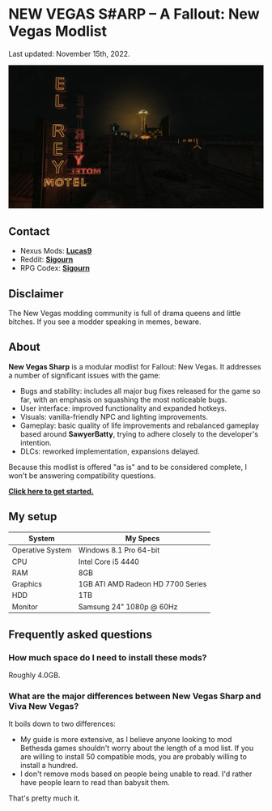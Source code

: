# NEW VEGAS S#ARP – A Fallout: New Vegas Modlist

Last updated: November 15th, 2022.

![Banner](images/readme_banner.jpg)

## Contact

- Nexus Mods: [**Lucas9**](https://www.nexusmods.com/morrowind/users/14600469)
- Reddit: [**Sigourn**](https://www.reddit.com/user/Sigourn)
- RPG Codex: [**Sigourn**](https://rpgcodex.net/forums/index.php?members/sigourn.21476/)

## Disclaimer

The New Vegas modding community is full of drama queens and little bitches. If you see a modder speaking in memes, beware.

## About

**New Vegas Sharp** is a modular modlist for Fallout: New Vegas. It addresses a number of significant issues with the game:

- Bugs and stability: includes all major bug fixes released for the game so far, with an emphasis on squashing the most noticeable bugs.
- User interface: improved functionality and expanded hotkeys.
- Visuals: vanilla-friendly NPC and lighting improvements.
- Gameplay: basic quality of life improvements and rebalanced gameplay based around **SawyerBatty**, trying to adhere closely to the developer's intention.
- DLCs: reworked implementation, expansions delayed.

Because this modlist is offered "as is" and to be considered complete, I won't be answering compatibility questions.

[**Click here to get started.**](setup.md)

## My setup

System | My Specs
------------ | -------------
Operative System | Windows 8.1 Pro 64-bit
CPU | Intel Core i5 4440
RAM | 8GB
Graphics | 1GB ATI AMD Radeon HD 7700 Series
HDD | 1TB
Monitor | Samsung 24" 1080p @ 60Hz

## Frequently asked questions

### How much space do I need to install these mods?

Roughly 4.0GB.

### What are the major differences between New Vegas Sharp and Viva New Vegas?

It boils down to two differences:

- My guide is more extensive, as I believe anyone looking to mod Bethesda games shouldn't worry about the length of a mod list. If you are willing to install 50 compatible mods, you are probably willing to install a hundred.
- I don't remove mods based on people being unable to read. I'd rather have people learn to read than babysit them.

That's pretty much it.
